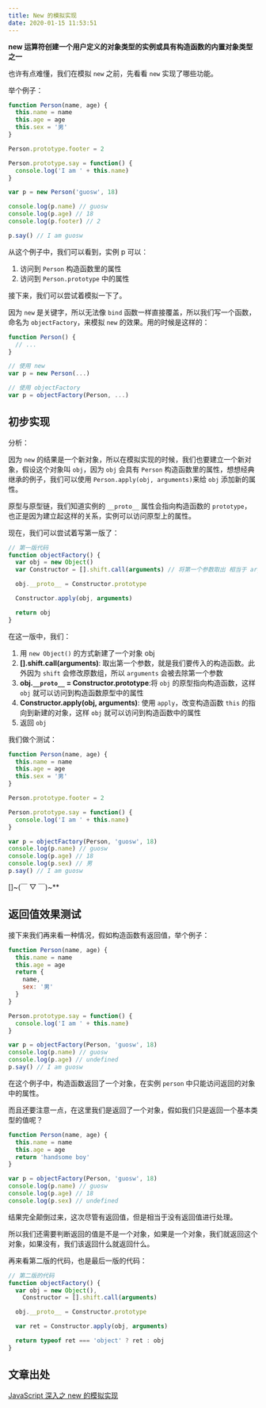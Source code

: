 ```yaml
---
title: New 的模拟实现
date: 2020-01-15 11:53:51
---
```


**new 运算符创建一个用户定义的对象类型的实例或具有构造函数的内置对象类型之一**

也许有点难懂，我们在模拟 `new` 之前，先看看 `new` 实现了哪些功能。

举个例子：

```js
function Person(name, age) {
  this.name = name
  this.age = age
  this.sex = '男'
}

Person.prototype.footer = 2

Person.prototype.say = function() {
  console.log('I am ' + this.name)
}

var p = new Person('guosw', 18)

console.log(p.name) // guosw
console.log(p.age) // 18
console.log(p.footer) // 2

p.say() // I am guosw
```

从这个例子中，我们可以看到，实例 p 可以：

1. 访问到 `Person` 构造函数里的属性
2. 访问到 `Person.prototype` 中的属性

接下来，我们可以尝试着模拟一下了。

因为 `new` 是关键字，所以无法像 `bind` 函数一样直接覆盖，所以我们写一个函数，命名为 `objectFactory`，来模拟 `new` 的效果。用的时候是这样的：

```js
function Person() {
  // ...
}

// 使用 new
var p = new Person(...)

// 使用 objectFactory
var p = objectFactory(Person, ...)
```

## 初步实现

分析：

因为 `new` 的结果是一个新对象，所以在模拟实现的时候，我们也要建立一个新对象，假设这个对象叫 `obj`，因为 `obj` 会具有 `Person` 构造函数里的属性，想想经典继承的例子，我们可以使用 `Person.apply(obj, arguments)`来给 `obj` 添加新的属性。

原型与原型链，我们知道实例的 `__proto__` 属性会指向构造函数的 `prototype`，也正是因为建立起这样的关系，实例可以访问原型上的属性。

现在，我们可以尝试着写第一版了：

```js
// 第一版代码
function objectFactory() {
  var obj = new Object()
  var Constructor = [].shift.call(arguments) // 将第一个参数取出 相当于 arguments.shift() 只不过类数组不能用 shift 方法 此时 arguments 已经被改变

  obj.__proto__ = Constructor.prototype

  Constructor.apply(obj, arguments)

  return obj
}
```

在这一版中，我们：

1. 用 `new Object()` 的方式新建了一个对象 obj
2. **[].shift.call(arguments)**: 取出第一个参数，就是我们要传入的构造函数。此外因为 `shift` 会修改原数组，所以 `arguments` 会被去除第一个参数
3. **obj.`__proto__` = Constructor.prototype**:将 `obj` 的原型指向构造函数，这样 `obj` 就可以访问到构造函数原型中的属性
4. **Constructor.apply(obj, arguments)**: 使用 `apply`，改变构造函数 `this` 的指向到新建的对象，这样 `obj` 就可以访问到构造函数中的属性
5. 返回 `obj`

我们做个测试：

```js
function Person(name, age) {
  this.name = name
  this.age = age
  this.sex = '男'
}

Person.prototype.footer = 2

Person.prototype.say = function() {
  console.log('I am ' + this.name)
}

var p = objectFactory(Person, 'guosw', 18)
console.log(p.name) // guosw
console.log(p.age) // 18
console.log(p.sex) // 男
p.say() // I am guosw
```

[]~(￣ ▽ ￣)~\*\*

## 返回值效果测试

接下来我们再来看一种情况，假如构造函数有返回值，举个例子：

```js
function Person(name, age) {
  this.name = name
  this.age = age
  return {
    name,
    sex: '男'
  }
}

Person.prototype.say = function() {
  console.log('I am ' + this.name)
}

var p = objectFactory(Person, 'guosw', 18)
console.log(p.name) // guosw
console.log(p.age) // undefined
p.say() // I am guosw
```

在这个例子中，构造函数返回了一个对象，在实例 `person` 中只能访问返回的对象中的属性。

而且还要注意一点，在这里我们是返回了一个对象，假如我们只是返回一个基本类型的值呢？

```js
function Person(name, age) {
  this.name = name
  this.age = age
  return 'handsome boy'
}

var p = objectFactory(Person, 'guosw', 18)
console.log(p.name) // guosw
console.log(p.age) // 18
console.log(p.sex) // undefined
```

结果完全颠倒过来，这次尽管有返回值，但是相当于没有返回值进行处理。

所以我们还需要判断返回的值是不是一个对象，如果是一个对象，我们就返回这个对象，如果没有，我们该返回什么就返回什么。

再来看第二版的代码，也是最后一版的代码：

```js
// 第二版的代码
function objectFactory() {
  var obj = new Object(),
    Constructor = [].shift.call(arguments)

  obj.__proto__ = Constructor.prototype

  var ret = Constructor.apply(obj, arguments)

  return typeof ret === 'object' ? ret : obj
}
```

## 文章出处

[JavaScript 深入之 new 的模拟实现](https://github.com/mqyqingfeng/Blog/issues/13)
